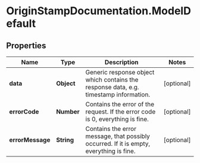 # OriginStampDocumentation.ModelDefault

## Properties
Name | Type | Description | Notes
------------ | ------------- | ------------- | -------------
**data** | **Object** | Generic response object which contains the response data, e.g. timestamp information. | [optional] 
**errorCode** | **Number** | Contains the error of the request. If the error code is 0, everything is fine. | [optional] 
**errorMessage** | **String** | Contains the error message, that possibly occurred. If it is empty, everything is fine. | [optional] 


